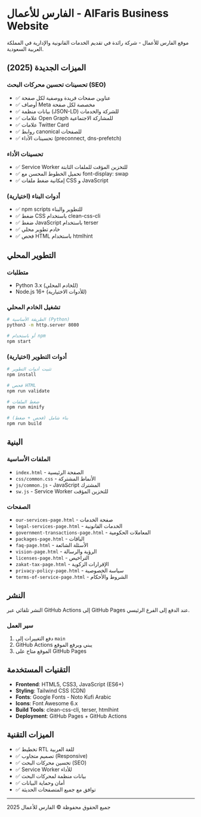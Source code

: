 # الفارس للأعمال - AlFaris Business Website

موقع الفارس للأعمال - شركة رائدة في تقديم الخدمات القانونية والإدارية في المملكة العربية السعودية.

## الميزات الجديدة (2025)

### تحسينات تحسين محركات البحث (SEO)
- ✅ عناوين صفحات فريدة ووصفية لكل صفحة
- ✅ أوصاف Meta مخصصة لكل صفحة
- ✅ بيانات منظمة (JSON-LD) للشركة والخدمات
- ✅ علامات Open Graph للمشاركة الاجتماعية
- ✅ علامات Twitter Card
- ✅ روابط canonical للصفحات
- ✅ تحسينات الأداء (preconnect, dns-prefetch)

### تحسينات الأداء
- ✅ Service Worker للتخزين المؤقت للملفات الثابتة
- ✅ تحميل الخطوط المحسن مع font-display: swap
- ✅ إمكانية ضغط ملفات CSS و JavaScript

### أدوات البناء (اختيارية)
- ✅ npm scripts للتطوير والبناء
- ✅ ضغط CSS باستخدام clean-css-cli
- ✅ ضغط JavaScript باستخدام terser
- ✅ خادم تطوير محلي
- ✅ فحص HTML باستخدام htmlhint

## التطوير المحلي

### متطلبات
- Python 3.x (للخادم المحلي)
- Node.js 16+ (للأدوات الاختيارية)

### تشغيل الخادم المحلي
```bash
# الطريقة الأساسية (Python)
python3 -m http.server 8080

# أو باستخدام npm
npm start
```

### أدوات التطوير (اختيارية)
```bash
# تثبيت أدوات التطوير
npm install

# فحص HTML
npm run validate

# ضغط الملفات
npm run minify

# بناء شامل (فحص + ضغط)
npm run build
```

## البنية

### الملفات الأساسية
- `index.html` - الصفحة الرئيسية
- `css/common.css` - الأنماط المشتركة
- `js/common.js` - JavaScript المشترك
- `sw.js` - Service Worker للتخزين المؤقت

### الصفحات
- `our-services-page.html` - صفحة الخدمات
- `legal-services-page.html` - الخدمات القانونية
- `government-transactions-page.html` - المعاملات الحكومية
- `packages-page.html` - الباقات
- `faq-page.html` - الأسئلة الشائعة
- `vision-page.html` - الرؤية والرسالة
- `licenses-page.html` - التراخيص
- `zakat-tax-page.html` - الإقرارات الزكوية
- `privacy-policy-page.html` - سياسة الخصوصية
- `terms-of-service-page.html` - الشروط والأحكام

## النشر

النشر تلقائي عبر GitHub Actions إلى GitHub Pages عند الدفع إلى الفرع الرئيسي.

### سير العمل
1. دفع التغييرات إلى `main`
2. GitHub Actions يبني ويرفع الموقع
3. الموقع متاح على GitHub Pages

## التقنيات المستخدمة

- **Frontend**: HTML5, CSS3, JavaScript (ES6+)
- **Styling**: Tailwind CSS (CDN)
- **Fonts**: Google Fonts - Noto Kufi Arabic
- **Icons**: Font Awesome 6.x
- **Build Tools**: clean-css-cli, terser, htmlhint
- **Deployment**: GitHub Pages + GitHub Actions

## الميزات التقنية

- ✅ تخطيط RTL للغة العربية
- ✅ تصميم متجاوب (Responsive)
- ✅ تحسين محركات البحث (SEO)
- ✅ Service Worker للأداء
- ✅ بيانات منظمة لمحركات البحث
- ✅ أمان وحماية البيانات
- ✅ توافق مع جميع المتصفحات الحديثة

---

جميع الحقوق محفوظة © الفارس للأعمال 2025